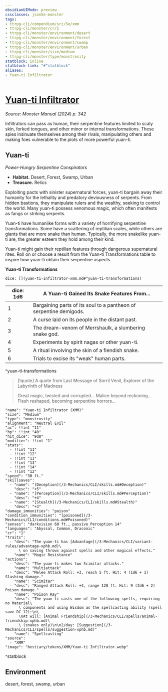 ```yaml
---
obsidianUIMode: preview
cssclasses: json5e-monster
tags:
- ttrpg-cli/compendium/src/5e/xmm
- ttrpg-cli/monster/cr/1
- ttrpg-cli/monster/environment/desert
- ttrpg-cli/monster/environment/forest
- ttrpg-cli/monster/environment/swamp
- ttrpg-cli/monster/environment/urban
- ttrpg-cli/monster/size/medium
- ttrpg-cli/monster/type/monstrosity
statblock: inline
statblock-link: "#^statblock"
aliases:
- Yuan-ti Infiltrator
---
```

# [Yuan-ti Infiltrator](3-Mechanics\CLI\bestiary\monstrosity/yuan-ti-infiltrator-xmm.md)
*Source: Monster Manual (2024) p. 342*  

Infiltrators can pass as human, their serpentine features limited to scaly skin, forked tongues, and other minor or internal transformations. These spies insinuate themselves among their rivals, manipulating others and making foes vulnerable to the plots of more powerful yuan-ti.

## Yuan-ti

*Power-Hungry Serpentine Conspirators*

- **Habitat.** Desert, Forest, Swamp, Urban  
- **Treasure.** Relics  

Exploiting pacts with sinister supernatural forces, yuan-ti bargain away their humanity for the lethality and predatory deviousness of serpents. From hidden bastions, they manipulate rulers and the wealthy, seeking to control the world. Many yuan-ti possess venomous magic, which often manifests as fangs or striking serpents.

Yuan-ti have humanlike forms with a variety of horrifying serpentine transformations. Some have a scattering of reptilian scales, while others are giants that are more snake than human. Typically, the more snakelike yuan-ti are, the greater esteem they hold among their kind.

Yuan-ti might gain their reptilian features through dangerous supernatural rites. Roll on or choose a result from the Yuan-ti Transformations table to inspire how yuan-ti obtain their serpentine aspects.

**Yuan-ti Transformations**

`dice: [](yuan-ti-infiltrator-xmm.md#^yuan-ti-transformations)`

| dice: 1d6 | A Yuan-ti Gained Its Snake Features From... |
|-----------|---------------------------------------------|
| 1 | Bargaining parts of its soul to a pantheon of serpentine demigods. |
| 2 | A curse laid on its people in the distant past. |
| 3 | The dream-venom of Merrshaulk, a slumbering snake god. |
| 4 | Experiments by spirit nagas or other yuan-ti. |
| 5 | A ritual involving the skin of a fiendish snake. |
| 6 | Trials to excise its "weak" human parts. |
^yuan-ti-transformations

> [!quote] A quote from Last Message of Sorril Venil, Explorer of the Labyrinth of Madness  
> 
> Great magic, twisted and corrupted... Malice beyond reckoning... Flesh reshaped, becoming serpentine horrors...


```statblock
"name": "Yuan-ti Infiltrator (XMM)"
"size": "Medium"
"type": "monstrosity"
"alignment": "Neutral Evil"
"ac": !!int "11"
"hp": !!int "40"
"hit_dice": "9d8"
"modifier": !!int "1"
"stats":
  - !!int "11"
  - !!int "12"
  - !!int "11"
  - !!int "13"
  - !!int "14"
  - !!int "12"
"speed": "30 ft."
"skillsaves":
  - "name": "[Deception](/3-Mechanics/CLI/skills.md#Deception)"
    "desc": "+5"
  - "name": "[Perception](/3-Mechanics/CLI/skills.md#Perception)"
    "desc": "+4"
  - "name": "[Stealth](/3-Mechanics/CLI/skills.md#Stealth)"
    "desc": "+3"
"damage_immunities": "poison"
"condition_immunities": "[poisoned](/3-Mechanics/CLI/conditions.md#Poisoned)"
"senses": "darkvision 60 ft., passive Perception 14"
"languages": "Abyssal, Common, Draconic"
"cr": "1"
"traits":
  - "desc": "The yuan-ti has [Advantage](/3-Mechanics/CLI/variant-rules/advantage-xphb.md)\
      \ on saving throws against spells and other magical effects."
    "name": "Magic Resistance"
"actions":
  - "desc": "The yuan-ti makes two Scimitar attacks."
    "name": "Multiattack"
  - "desc": "Melee Attack Roll: +3, reach 5 ft. Hit: 4 (1d6 + 1) Slashing damage."
    "name": "Scimitar"
  - "desc": "Ranged Attack Roll: +4, range 120 ft. Hit: 9 (2d6 + 2) Poison damage."
    "name": "Poison Ray"
  - "desc": "The yuan-ti casts one of the following spells, requiring no Material\
      \ components and using Wisdom as the spellcasting ability (spell save DC 12):\n\
      \nAt will: [Animal Friendship](/3-Mechanics/CLI/spells/animal-friendship-xphb.md)\
      \ (snakes only)\n\n2/day: [Suggestion](/3-Mechanics/CLI/spells/suggestion-xphb.md)"
    "name": "Spellcasting"
"source":
  - "XMM"
"image": "bestiary/tokens/XMM/Yuan-ti Infiltrator.webp"
```
^statblock

## Environment

desert, forest, swamp, urban